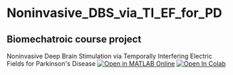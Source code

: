 # Noninvasive_DBS_via_TI_EF_for_PD 
## Biomechatroic course project
Noninvasive Deep Brain Stimulation via Temporally Interfering Electric Fields for Parkinson's Disease
[![Open in MATLAB Online](https://www.mathworks.com/images/responsive/global/open-in-matlab-online.svg)](https://matlab.mathworks.com/open/github/v1?repo=https://github.com/MJAHMADEE/Noninvasive_DBS_via_TI_EF_for_PD&project=MY_REPO.prj)
    <a href="https://colab.research.google.com/drive/1j4PF-wWU0bQa1BY9DSkrtkraJteRv82n?usp=sharing"><img src="https://colab.research.google.com/assets/colab-badge.svg" alt="Open In Colab"></a>
